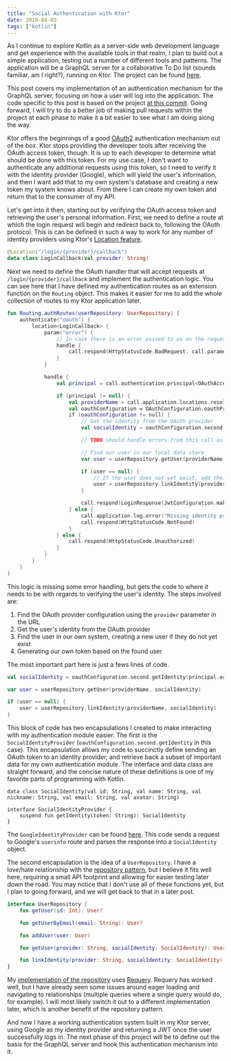 ```yaml
---
title: "Social Authentication with Ktor"
date: 2019-04-03
tags: ["kotlin"]
---
```


As I continue to explore Kotlin as a server-side web development language and get experience with the
available tools in that realm, I plan to build out a simple application, testing out a number of different tools
and patterns. The application will be a GraphQL server for a collaborative To Do list (sounds familiar, am I right?),
running on Ktor. The project can be found [here](https://github.com/camuthig/ktor-social-graphql).

This post covers my implementation of an authentication mechanism for the GraphQL server, focusing on how a user will
log into the application. The code specific to this post is based on the project
[at this commit](https://github.com/camuthig/ktor-social-graphql/tree/49670770fcd30deaa53ff28d475cd2edf4c9bb2a). Going
forward, I will try to do a better job of making pull requests within the project at each phase to make it a bit easier
to see what I am doing along the way.


Ktor offers the beginnings of a good [OAuth2](https://ktor.io/servers/features/authentication/oauth.html) authentication
mechanism out of the box. Ktor stops providing the developer tools after receiving the OAuth access token, though. It
is up to each developer to determine what should be done with this token. For my use case, I don't want to authenticate any
additional requests using this token, so I need to verify it with the identity provider (Google), which will yield the
user's information, and then I want add that to my own system's database and creating a new token my system knows about. From
there I can create my own token and return that to the consumer of my API.

Let's get into it then, starting out by verifying the OAuth access token and retrieving the user's personal information.
First, we need to define a route at which the login request will begin and redirect back to, following the OAuth protocol.
This is can be defined in such a way to work for any number of identity providers using Ktor's [Location feature](https://ktor.io/servers/features/locations.html).

```kotlin
@Location("/login/{provider}/callback")
data class LoginCallback(val provider: String)
```

Next we need to define the OAuth handler that will accept requests at `/login/{provider}/callback` and implement the
authentication logic. You can see here that I have defined my authentication routes as an extension function on the
`Routing` object. This makes it easier for me to add the whole collection of routes to my Ktor application later.

```kotlin
fun Routing.authRoutes(userRepository: UserRepository) {
    authenticate("oauth") {
        location<LoginCallback> {
            param("error") {
                // In case there is an error passed to us on the request, handle it here
                handle {
                    call.respond(HttpStatusCode.BadRequest, call.parameters.getAll("error").orEmpty())
                }
            }

            handle {
                val principal = call.authentication.principal<OAuthAccessTokenResponse.OAuth2>()

                if (principal != null) {
                    val providerName = call.application.locations.resolve<LoginCallback>(LoginCallback::class, call).provider
                    val oauthConfiguration = OAuthConfiguration.oauthProviders[providerName]
                    if (oauthConfiguration != null) {
                        // Get the identity from the OAuth provider
                        val socialIdentity = oauthConfiguration.second.getIdentity(principal.accessToken)

                        // TODO should handle errors from this call as well

                        // Find our user in our local data store
                        var user = userRepository.getUser(providerName, socialIdentity)

                        if (user == null) {
                            // If the user does not yet exist, add their identity to our data store
                            user = userRepository.linkIdentity(providerName, socialIdentity)
                        }

                        call.respond(LoginResponse(JwtConfiguration.makeToken(user)))
                    } else {
                        call.application.log.error("Missing identity provider configuration for $providerName")
                        call.respond(HttpStatusCode.NotFound)
                    }
                } else {
                    call.respond(HttpStatusCode.Unauthorized)
                }
            }
        }
    }
}
```

This logic is missing some error handling, but gets the code to where it needs to be with regards to verifying the user's
identity. The steps involved are:

1. Find the OAuth provider configuration using the `provider` parameter in the URL
1. Get the user's identity from the OAuth provider
1. Find the user in our own system, creating a new user if they do not yet exist
1. Generating our own token based on the found user

The most important part here is just a fews lines of code.

```kotlin
val socialIdentity = oauthConfiguration.second.getIdentity(principal.accessToken)

var user = userRepository.getUser(providerName, socialIdentity)

if (user == null) {
    user = userRepository.linkIdentity(providerName, socialIdentity)
}
```

This block of code has two encapsulations I created to make interacting with my authentication module easier. The first
is the `SocialIdentityProvider` (`oauthConfiguration.second.getIdentity` in this case). This encapsulation allows my
code to succinctly define sending an OAuth token to an identity provider, and retrieve back a subset of important data for my
own authentication module. The interface and data class are straight forward, and the concise nature of these definitions is
one of my favorite parts of programming with Kotlin.

```
data class SocialIdentity(val id: String, val name: String, val nickname: String, val email: String, val avatar: String)

interface SocialIdentityProvider {
    suspend fun getIdentity(token: String): SocialIdentity
}
```

The `GoogleIdentityProvider` can be found [here](https://github.com/camuthig/ktor-social-graphql/blob/49670770fc/src/auth/social/GoogleIdentityProvider.kt). This code sends a request to Google's `userinfo` route and parses the response into a
`SocialIdentity` object.

The second encapsulation is the idea of a `UserRepository`. I have a love/hate relationship with the [repository pattern](https://martinfowler.com/eaaCatalog/repository.html),
but I believe it fits well here, requiring a small API footprint and allowing for easier
testing later down the road. You may notice that I don't use all of these functions yet, but I plan to going forward,
and we will get back to that in a later post.

```kotlin
interface UserRepository {
    fun getUser(id: Int): User?

    fun getUserByEmail(email: String): User?

    fun addUser(user: User)

    fun getUser(provider: String, socialIdentity: SocialIdentity): User?

    fun linkIdentity(provider: String, socialIdentity: SocialIdentity): User
}
```

My [implementation of the repository](https://github.com/camuthig/ktor-social-graphql/blob/49670770fc/src/auth/repository/RequeryUserRepository.kt)
uses [Requery](https://github.com/requery/requery). Requery has worked well, but I have already seen some issues around
eager loading and navigating to relationships (multiple queries where a single query would do, for example). I will most
likely switch it out to a different implementation later, which is another benefit of the repository pattern.

And now I have a working authentication system built in my Ktor server, using Google as my identity provider and returning a
JWT once the user successfully logs in. The next phase of this project will be to define out the basis for the GraphQL
server and hook this authentication mechanism into it.